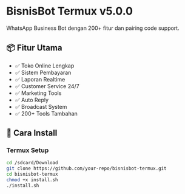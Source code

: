 # BisnisBot Termux v5.0.0

WhatsApp Business Bot dengan 200+ fitur dan pairing code support.

## 📦 Fitur Utama
- ✅ Toko Online Lengkap
- ✅ Sistem Pembayaran
- ✅ Laporan Realtime
- ✅ Customer Service 24/7
- ✅ Marketing Tools
- ✅ Auto Reply
- ✅ Broadcast System
- ✅ 200+ Tools Tambahan

## 🚀 Cara Install

### Termux Setup
```bash
cd /sdcard/Download
git clone https://github.com/your-repo/bisnisbot-termux.git
cd bisnisbot-termux
chmod +x install.sh
./install.sh
